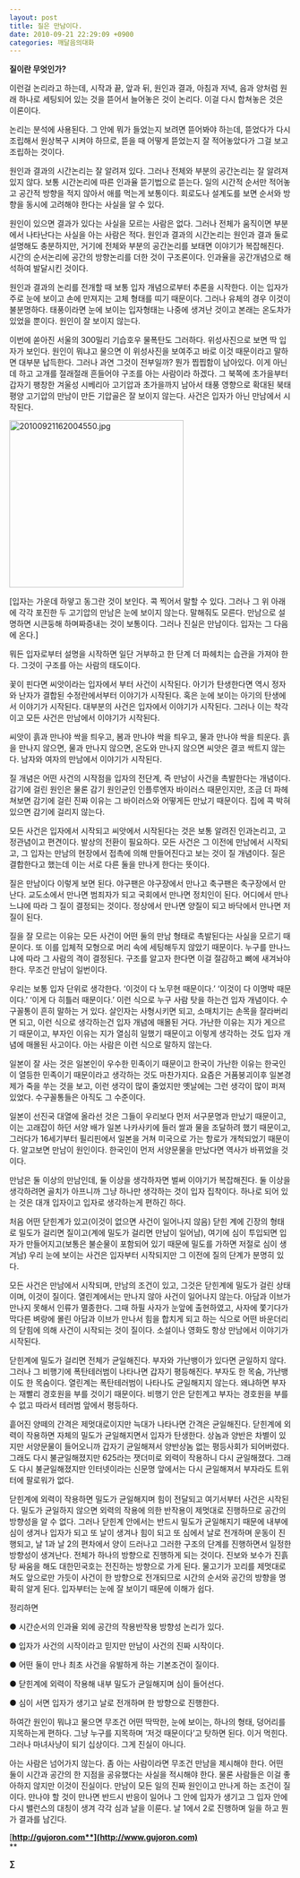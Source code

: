 ```yaml
---
layout: post
title: 질은 만남이다.
date: 2010-09-21 22:29:09 +0900
categories: 깨달음의대화
---
```

<P class=HStyle0>

**질이란 무엇인가?**</P> <P class=HStyle0>  
</P> <P class=HStyle0>이런걸 논리라고 하는데, 시작과 끝, 앞과 뒤, 원인과 결과, 아침과 저녁, 음과 양처럼 원래 하나로 세팅되어 있는 것을 뜯어서 늘어놓은 것이 논리다. 이걸 다시 합쳐놓은 것은 이론이다. </P> <P class=HStyle0>  
</P> <P class=HStyle0>논리는 분석에 사용된다. 그 안에 뭐가 들었는지 보려면 뜯어봐야 하는데, 뜯었다가 다시 조립해서 원상복구 시켜야 하므로, 뜯을 때 어떻게 뜯었는지 잘 적어놓았다가 그걸 보고 조립하는 것이다. </P> <P class=HStyle0>  
</P> <P class=HStyle0>원인과 결과의 시간논리는 잘 알려져 있다. 그러나 전체와 부분의 공간논리는 잘 알려져 있지 않다. 보통 시간논리에 따른 인과율 뜯기법으로 뜯는다. 일의 시간적 순서만 적어놓고 공간적 방향을 적지 않아서 애를 먹는게 보통이다. 회로도나 설계도를 보면 순서와 방향을 동시에 고려해야 한다는 사실을 알 수 있다.</P> <P class=HStyle0>  
</P> <P class=HStyle0>원인이 있으면 결과가 있다는 사실을 모르는 사람은 없다. 그러나 전체가 움직이면 부분에서 나타난다는 사실을 아는 사람은 적다. 원인과 결과의 시간논리는 원인과 결과 둘로 설명해도 충분하지만, 거기에 전체와 부분의 공간논리를 보태면 이야기가 복잡해진다. 시간의 순서논리에 공간의 방향논리를 더한 것이 구조론이다. 인과율을 공간개념으로 해석하여 발달시킨 것이다.</P> <P class=HStyle0>  
</P> <P class=HStyle0>원인과 결과의 논리를 전개할 때 보통 입자 개념으로부터 추론을 시작한다. 이는 입자가 주로 눈에 보이고 손에 만져지는 고체 형태를 띠기 때문이다. 그러나 유체의 경우 이것이 불분명하다. 태풍이라면 눈에 보이는 입자형태는 나중에 생겨난 것이고 본래는 온도차가 있었을 뿐이다. 원인이 잘 보이지 않는다.</P> <P class=HStyle0>  
</P> <P class=HStyle0>이번에 쏟아진 서울의 300밀리 기습호우 물폭탄도 그러하다. 위성사진으로 보면 딱 입자가 보인다. 원인이 뭐냐고 물으면 이 위성사진을 보여주고 바로 이것 때문이라고 말하면 대부분 납득한다. 그러나 과연 그것이 전부일까? 뭔가 찝찝함이 남아있다. 이게 아닌데 하고 고개를 절래절래 흔들어야 구조를 아는 사람이라 하겠다. 그 북쪽에 초가을부터 갑자기 팽창한 겨울성 시베리아 고기압과 초가을까지 남아서 태풍 영향으로 확대된 북태평양 고기압의 만남이 만든 기압골은 잘 보이지 않는다. 사건은 입자가 아닌 만남에서 시작된다.  
  
  
</P> <P class=HStyle0><IMG alt=20100921162004550.jpg src="http://gujoron.com/xe/files/attach/images/198/191/115/20100921162004550.jpg" width=311 height=299>  
  
[입자는 가운데 하얗고 동그란 것이 보인다. 콕 찍어서 말할 수 있다. 그러나 그 위 아래에 각각 포진한 두 고기압의 만남은 눈에 보이지 않는다. 말해줘도 모른다. 만남으로 설명하면 시큰둥해 하며짜증내는 것이 보통이다. 그러나 진실은 만남이다. 입자는 그 다음에 온다.]  
</P> <P class=HStyle0>  
  
뭐든 입자로부터 설명을 시작하면 일단 거부하고 한 단계 더 파헤치는 습관을 가져야 한다. 그것이 구조를 아는 사람의 태도이다.</P> <P class=HStyle0>  
</P> <P class=HStyle0>꽃이 핀다면 씨앗이라는 입자에서 부터 사건이 시작된다. 아기가 탄생한다면 역시 정자와 난자가 결합된 수정란에서부터 이야기가 시작된다. 혹은 눈에 보이는 아기의 탄생에서 이야기가 시작된다. 대부분의 사건은 입자에서 이야기가 시작된다. 그러나 이는 착각이고 모든 사건은 만남에서 이야기가 시작된다.</P> <P class=HStyle0></P> <P class=HStyle0>씨앗이 흙과 만나야 싹을 틔우고, 봄과 만나야 싹을 틔우고, 물과 만나야 싹을 틔운다. 흙을 만나지 않으면, 물과 만나지 않으면, 온도와 만나지 않으면 씨앗은 결코 싹트지 않는다. 남자와 여자의 만남에서 이야기가 시작된다.</P> <P class=HStyle0></P> <P class=HStyle0>질 개념은 어떤 사건의 시작점을 입자의 전단계, 즉 만남이 사건을 촉발한다는 개념이다. 감기에 걸린 원인은 물론 감기 원인균인 인플루엔자 바이러스 때문인지만, 조금 더 파헤쳐보면 감기에 걸린 진짜 이유는 그 바이러스와 어떻게든 만났기 때문이다. 집에 콕 박혀 있으면 감기에 걸리지 않는다.</P> <P class=HStyle0></P> <P class=HStyle0>모든 사건은 입자에서 시작되고 씨앗에서 시작된다는 것은 보통 알려진 인과논리고, 고정관념이고 편견이다. 발상의 전환이 필요하다. 모든 사건은 그 이전에 만남에서 시작되고, 그 입자는 만남의 현장에서 접촉에 의해 만들어진다고 보는 것이 질 개념이다. 질은 결합한다고 했는데 이는 서로 다른 둘을 만나게 한다는 뜻이다.</P> <P class=HStyle0>  
</P> <P class=HStyle0>질은 만남이다 이렇게 보면 된다. 야구팬은 야구장에서 만나고 축구팬은 축구장에서 만난다. 교도소에서 만나면 범죄자가 되고 국회에서 만나면 정치인이 된다. 어디에서 만나느냐에 따라 그 질이 결정되는 것이다. 정상에서 만나면 양질이 되고 바닥에서 만나면 저질이 된다.</P> <P class=HStyle0>  
</P> <P class=HStyle0>질을 잘 모르는 이유는 모든 사건이 어떤 둘의 만남 형태로 촉발된다는 사실을 모르기 때문이다. 또 이를 입체적 모형으로 머리 속에 세팅해두지 않았기 때문이다. 누구를 만나느냐에 따라 그 사람의 격이 결정된다. 구조를 알고자 한다면 이걸 절감하고 뼈에 새겨놔야 한다. 무조건 만남이 일번이다.</P> <P class=HStyle0>  
</P> <P class=HStyle0>우리는 보통 입자 단위로 생각한다. ‘이것이 다 노무현 때문이다.’ ‘이것이 다 이명박 때문이다.’ ‘이게 다 히틀러 때문이다.’ 이런 식으로 누구 사람 탓을 하는건 입자 개념이다. 수구꼴통이 흔히 말하는 거 있다. 살인자는 사형시키면 되고, 소매치기는 손목을 잘라버리면 되고, 이런 식으로 생각하는건 입자 개념에 매몰된 거다. 가난한 이유는 지가 게으르기 때문이고, 부자인 이유는 지가 열심히 일했기 때문이고 이렇게 생각하는 것도 입자 개념에 매몰된 사고이다. 아는 사람은 이런 식으로 말하지 않는다.</P> <P class=HStyle0>  
</P> <P class=HStyle0>일본이 잘 사는 것은 일본인이 우수한 민족이기 때문이고 한국이 가난한 이유는 한국인이 열등한 민족이기 때문이라고 생각하는 것도 마찬가지다. 요즘은 거품붕괴이후 일본경제가 죽을 쑤는 것을 보고, 이런 생각이 많이 줄었지만 옛날에는 그런 생각이 많이 퍼져 있었다. 수구꼴통들은 아직도 그 수준이다.</P> <P class=HStyle0>  
</P> <P class=HStyle0>일본이 선진국 대열에 올라선 것은 그들이 우리보다 먼저 서구문명과 만났기 때문이고, 이는 고래잡이 하던 서양 배가 일본 나카사키에 들러 쌀과 물을 조달하려 했기 때문이고, 그러다가 16세기부터 필리핀에서 일본을 거쳐 미국으로 가는 항로가 개척되었기 때문이다. 알고보면 만남이 원인이다. 한국인이 먼저 서양문물을 만났다면 역사가 바뀌었을 것이다.</P> <P class=HStyle0>  
</P> <P class=HStyle0>만남은 둘 이상의 만남인데, 둘 이상을 생각하자면 벌써 이야기가 복잡해진다. 둘 이상을 생각하려면 골치가 아프니까 그냥 하나만 생각하는 것이 입자 집착이다. 하나로 되어 있는 것은 대개 입자이고 입자로 생각하는게 편하긴 하다.</P> <P class=HStyle0>  
</P> <P class=HStyle0>처음 어떤 닫힌계가 있고(이것이 없으면 사건이 일어나지 않음) 닫힌 계에 긴장의 형태로 밀도가 걸리면 질이고(계에 밀도가 걸리면 만남이 일어남), 여기에 심이 투입되면 입자가 만들어지고(보통은 불순물이 포함되어 있기 때문에 밀도를 가하면 저절로 심이 생겨남) 우리 눈에 보이는 사건은 입자부터 시작되지만 그 이전에 질의 단계가 분명히 있다.</P> <P class=HStyle0>  
</P> <P class=HStyle0>모든 사건은 만남에서 시작되며, 만남의 조건이 있고, 그것은 닫힌계에 밀도가 걸린 상태이며, 이것이 질이다. 열린계에서는 만나지 않아 사건이 일어나지 않는다. 아담과 이브가 만나지 못해서 인류가 멸종한다. 그때 하필 사자가 눈앞에 출현하였고, 사자에 쫓기다가 막다른 벼랑에 몰린 아담과 이브가 만나서 힘을 합치게 되고 하는 식으로 어떤 바운더리의 닫힘에 의해 사건이 시작되는 것이 질이다. 소설이나 영화도 항상 만남에서 이야기가 시작된다.</P> <P class=HStyle0>  
</P> <P class=HStyle0>닫힌계에 밀도가 걸리면 전체가 균일해진다. 부자와 가난뱅이가 있다면 균일하지 않다. 그러나 그 비행기에 폭탄테러범이 나타나면 갑자기 평등해진다. 부자도 한 목숨, 가난뱅이도 한 목숨이다. 열린계는 폭탄테러범이 나타나도 균일해지지 않는다. 왜냐하면 부자는 재빨리 경호원을 부를 것이기 때문이다. 비행기 안은 닫힌계고 부자는 경호원을 부를 수 없고 따라서 테러범 앞에서 평등하다.</P> <P class=HStyle0>  
</P> <P class=HStyle0>흩어진 양떼의 간격은 제멋대로이지만 늑대가 나타나면 간격은 균일해진다. 닫힌계에 외력이 작용하면 자체의 밀도가 균일해지면서 입자가 탄생한다. 상놈과 양반은 차별이 있지만 서양문물이 들어오니까 갑자기 균일해져서 양반상놈 없는 평등사회가 되어버렸다. 그래도 다시 불균일해졌지만 625라는 잿더미로 외력이 작용하니 다시 균일해졌다. 그래도 다시 불균일해졌지만 인터넷이라는 신문명 앞에서는 다시 균일해져서 부자라도 트위터에 팔로워가 없다.</P> <P class=HStyle0>  
</P> <P class=HStyle0>닫힌계에 외력이 작용하면 밀도가 균일해지며 힘이 전달되고 여기서부터 사건은 시작된다. 밀도가 균일하지 않으면 외력의 작용에 의한 반작용이 제멋대로 진행하므로 공간의 방향성을 알 수 없다. 그러나 닫힌계 안에서는 반드시 밀도가 균일해지기 때문에 내부에 심이 생겨나 입자가 되고 또 날이 생겨나 힘이 되고 또 심에서 날로 전개하며 운동이 진행되고, 날 1과 날 2의 편차에서 양이 드러나고 그러한 구조의 단계를 진행하면서 일정한 방향성이 생겨난다. 전체가 하나의 방향으로 진행하게 되는 것이다. 진보와 보수가 진흙탕 싸움을 해도 대한민국호는 전진하는 방향으로 가게 된다. 물고기가 꼬리를 제멋대로 쳐도 앞으로만 가듯이 사건이 한 방향으로 전개되므로 시간의 순서와 공간의 방향을 명확히 알게 된다. 입자부터는 눈에 잘 보이기 때문에 이해가 쉽다. </P> <P class=HStyle0>  
</P> <P class=HStyle0>정리하면</P> <P class=HStyle0>  
</P> <P class=HStyle0>● 시간순서의 인과율 외에 공간의 작용반작용 방향성 논리가 있다.</P> <P class=HStyle0></P> <P class=HStyle0>● 입자가 사건의 시작이라고 믿지만 만남이 사건의 진짜 시작이다.</P> <P class=HStyle0>  
</P> <P class=HStyle0>● 어떤 둘이 만나 최초 사건을 유발하게 하는 기본조건이 질이다.</P> <P class=HStyle0>  
</P> <P class=HStyle0>● 닫힌계에 외력이 작용해 내부 밀도가 균일해지며 심이 들어선다.</P> <P class=HStyle0>  
</P> <P class=HStyle0>● 심이 서면 입자가 생기고 날로 전개하며 한 방향으로 진행한다.</P> <P class=HStyle0>  
</P> <P class=HStyle0>하여간 원인이 뭐냐고 물으면 무조건 어떤 딱딱한, 눈에 보이는, 하나의 형태, 덩어리를 지목하는게 편하다. 그냥 누구를 지목하며 ‘저것 때문이다’고 탓하면 된다. 이거 먹힌다. 그러나 마녀사냥이 되기 십상이다. 그게 진실이 아니다.</P> <P class=HStyle0>  
</P> <P class=HStyle0>아는 사람은 넘어가지 않는다. 좀 아는 사람이라면 무조건 만남을 제시해야 한다. 어떤 둘이 시간과 공간의 한 지점을 공유했다는 사실을 적시해야 한다. 물론 사람들은 이걸 좋아하지 않지만 이것이 진실이다. 만남이 모든 일의 진짜 원인이고 만나게 하는 조건이 질이다. 만나야 할 것이 만나면 반드시 반응이 일어나 그 안에 입자가 생기고 그 입자 안에 다시 밸런스의 대칭이 생겨 각각 심과 날을 이룬다. 날 1에서 2로 진행하며 일을 하고 뭔가 결과를 남긴다.</P> <P class=HStyle0>  
</P> <P class=HStyle0>  
</P> 









[**http://gujoron.com**](http://www.gujoron.com)**  
** 

**∑**